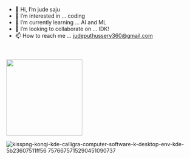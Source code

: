 - 👋 Hi, I’m jude saju
- 👀 I’m interested in ... coding
- 🌱 I’m currently learning ... AI and ML
- 💞️ I’m looking to collaborate on ... IDK!
- 📫 How to reach me ... judeputhussery360@gmail.com
<br>
<br>
<img width ="200" height="200" src="https://github.com/jude7733/jude7733/assets/93538042/aab50d9c-21f7-45ed-b82f-7637d8bbcc00">

![kisspng-konqi-kde-calligra-computer-software-k-desktop-env-kde-5b23607511ff56 7576675715290451090737](https://github.com/jude7733/jude7733/assets/93538042/68b77249-398a-4eb8-8aa9-35cf29811983)


<!---
jude7733/jude7733 is a ✨ special ✨ repository because its `README.md` (this file) appears on your GitHub profile.
You can click the Preview link to take a look at your changes.
--->
